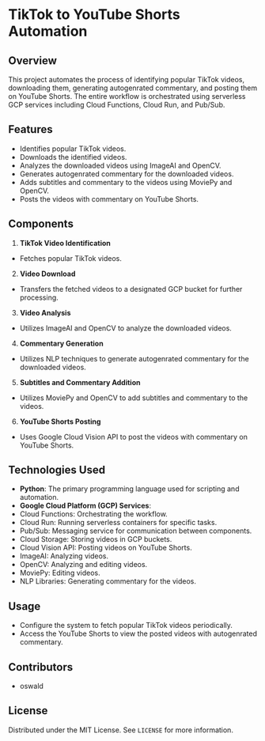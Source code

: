 # TikTok to YouTube Shorts Automation

## Overview
This project automates the process of identifying popular TikTok videos, downloading them, generating autogenrated commentary, and posting them on YouTube Shorts. The entire workflow is orchestrated using serverless GCP services including Cloud Functions, Cloud Run, and Pub/Sub.

## Features
- Identifies popular TikTok videos.
- Downloads the identified videos.
- Analyzes the downloaded videos using ImageAI and OpenCV.
- Generates autogenrated commentary for the downloaded videos.
- Adds subtitles and commentary to the videos using MoviePy and OpenCV.
- Posts the videos with commentary on YouTube Shorts.

## Components
1. **TikTok Video Identification**
 - Fetches popular TikTok videos.

2. **Video Download**
 - Transfers the fetched videos to a designated GCP bucket for further processing.

3. **Video Analysis**
 - Utilizes ImageAI and OpenCV to analyze the downloaded videos.

4. **Commentary Generation**
 - Utilizes NLP techniques to generate autogenrated commentary for the downloaded videos.

5. **Subtitles and Commentary Addition**
 - Utilizes MoviePy and OpenCV to add subtitles and commentary to the videos.

6. **YouTube Shorts Posting**
 - Uses Google Cloud Vision API to post the videos with commentary on YouTube Shorts.

## Technologies Used
- **Python**: The primary programming language used for scripting and automation.
- **Google Cloud Platform (GCP) Services**:
 - Cloud Functions: Orchestrating the workflow.
 - Cloud Run: Running serverless containers for specific tasks.
 - Pub/Sub: Messaging service for communication between components.
 - Cloud Storage: Storing videos in GCP buckets.
 - Cloud Vision API: Posting videos on YouTube Shorts.
 - ImageAI: Analyzing videos.
 - OpenCV: Analyzing and editing videos.
 - MoviePy: Editing videos.
 - NLP Libraries: Generating commentary for the videos.

## Usage
- Configure the system to fetch popular TikTok videos periodically.
- Access the YouTube Shorts to view the posted videos with autogenrated commentary.

## Contributors
- oswald

## License
Distributed under the MIT License. See `LICENSE` for more information.
